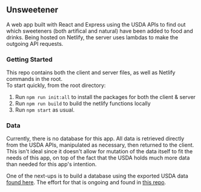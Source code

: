 ## Unsweetener

A web app built with React and Express using the USDA APIs to find out which sweeteners (both artifical and natural) have been added to food and drinks. Being hosted on Netlify, the server uses lambdas to make the outgoing API requests.

### Getting Started

This repo contains both the client and server files, as well as Netlify commands in the root.  
To start quickly, from the root directory:

1. Run `npm run init:all` to install the packages for both the client & server
2. Run `npm run build` to build the netlify functions locally
3. Run `npm start` as usual.

### Data

Currently, there is no database for this app. All data is retrieved directly from the USDA APIs, manipulated as necessary, then returned to the client. This isn't ideal since it doesn't allow for mutation of the data itself to fit the needs of this app, on top of the fact that the USDA holds much more data than needed for this app's intention.

One of the next-ups is to build a database using the exported USDA data [found here](https://fdc.nal.usda.gov/download-datasets.html).
The effort for that is ongoing and found in [this repo](https://github.com/zdim/food-data-parser).
